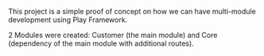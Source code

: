 This project is a simple proof of concept on how we can have multi-module development using Play Framework.

2 Modules were created: Customer (the main module) and Core (dependency of the main module with additional routes).

